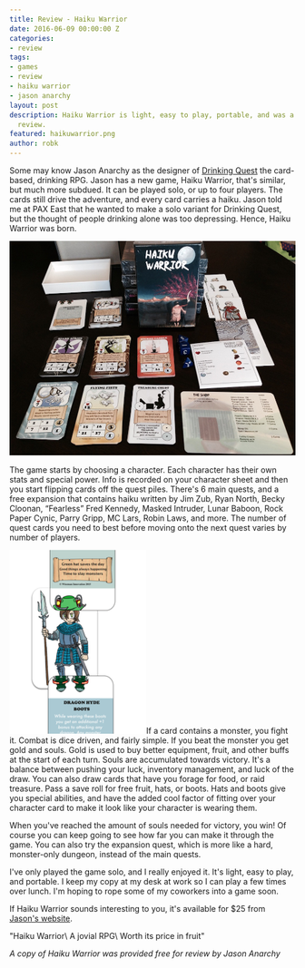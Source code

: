 ```yaml
---
title: Review - Haiku Warrior
date: 2016-06-09 00:00:00 Z
categories:
- review
tags:
- games
- review
- haiku warrior
- jason anarchy
layout: post
description: Haiku Warrior is light, easy to play, portable, and was a pleasure to
  review.
featured: haikuwarrior.png
author: robk
---
```


Some may know Jason Anarchy as the designer of [Drinking Quest](http://www.drinkingquest.com/games/drinking-quest-journey-into-draught-preorder-price-5-off) the card-based, drinking RPG. Jason has a new game, Haiku Warrior, that's similar, but much more subdued. It can be played solo, or up to four players. The cards still drive the adventure, and every card carries a haiku. Jason told me at PAX East that he wanted to make a solo variant for Drinking Quest, but the thought of people drinking alone was too depressing. Hence, Haiku Warrior was born.

![Haiku Warrior](/images/haikuwarrior/haiku-contents.jpg)

The game starts by choosing a character. Each character has their own stats and special power. Info is recorded on your character sheet and then you start flipping cards off the quest piles. There's 6 main quests, and a free expansion that contains haiku written by Jim Zub, Ryan North, Becky Cloonan, “Fearless” Fred Kennedy, Masked Intruder, Lunar Baboon, Rock Paper Cynic, Parry Gripp, MC Lars, Robin Laws, and more. The number of quest cards you need to best before moving onto the next quest varies by number of players.

<img class="float-right" src="/images/haikuwarrior/haiku-hats.png"/>If a card contains a monster, you fight it. Combat is dice driven, and fairly simple. If you beat the monster you get gold and souls. Gold is used to buy better equipment, fruit, and other buffs at the start of each turn. Souls are accumulated towards victory. It's a balance between pushing your luck, inventory management, and luck of the draw. You can also draw cards that have you forage for food, or raid treasure. Pass a save roll for free fruit, hats, or boots. Hats and boots give you special abilities, and have the added cool factor of fitting over your character card to make it look like your character is wearing them.

When you've reached the amount of souls needed for victory, you win! Of course you can keep going to see how far you can make it through the game. You can also try the expansion quest, which is more like a hard, monster-only dungeon, instead of the main quests.

I've only played the game solo, and I really enjoyed it. It's light, easy to play, and portable. I keep my copy at my desk at work so I can play a few times over lunch. I'm hoping to rope some of my coworkers into a game soon.

If Haiku Warrior sounds interesting to you, it's available for $25 from [Jason's website](http://www.drinkingquest.com/games/haiku-warrior).

"Haiku Warrior\\
A jovial RPG\\
Worth its price in fruit"

*A copy of Haiku Warrior was provided free for review by Jason Anarchy*

